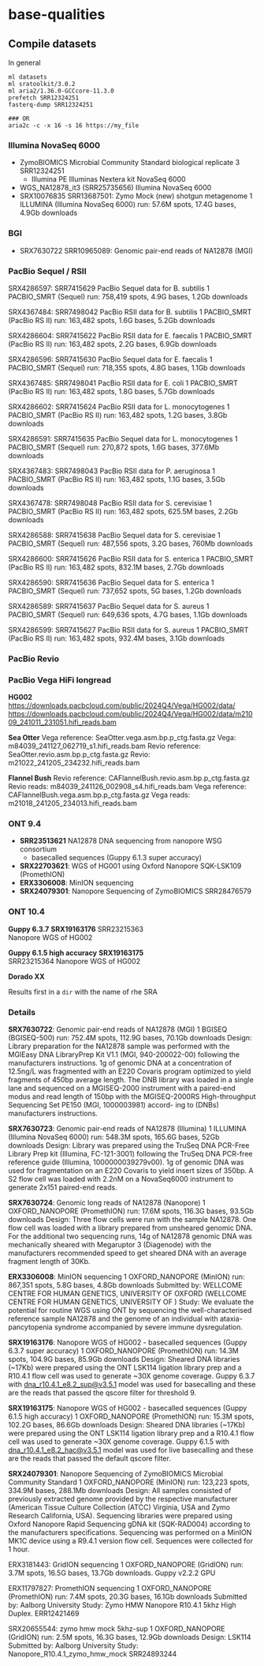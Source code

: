 # base-qualities

## Compile datasets

In general

```
ml datasets
ml sratoolkit/3.0.2
ml aria2/1.36.0-GCCcore-11.3.0
prefetch SRR12324251
fasterq-dump SRR12324251

### OR
aria2c -c -x 16 -s 16 https://my_file

```

### Illumina NovaSeq 6000
- ZymoBIOMICS Microbial Community Standard biological replicate 3 SRR12324251
  - Illumina PE Illuminas Nextera kit NovaSeq 6000
- WGS_NA12878_it3 (SRR25735656) Illumina NovaSeq 6000
- SRX10076835 SRR13687501: Zymo Mock (new) shotgun metagenome
1 ILLUMINA (Illumina NovaSeq 6000) run: 57.6M spots, 17.4G bases, 4.9Gb downloads
  
### BGI
- SRX7630722 SRR10965089: Genomic pair-end reads of NA12878 (MGI)

### PacBio Sequel / RSII
SRX4286597: SRR7415629 PacBio Sequel data for B. subtilis
1 PACBIO_SMRT (Sequel) run: 758,419 spots, 4.9G bases, 1.2Gb downloads

SRX4367484: SRR7498042 PacBio RSII data for B. subtilis
1 PACBIO_SMRT (PacBio RS II) run: 163,482 spots, 1.6G bases, 5.2Gb downloads

SRX4286604: SRR7415622 PacBio RSII data for E. faecalis
1 PACBIO_SMRT (PacBio RS II) run: 163,482 spots, 2.2G bases, 6.9Gb downloads

SRX4286596: SRR7415630 PacBio Sequel data for E. faecalis
1 PACBIO_SMRT (Sequel) run: 718,355 spots, 4.8G bases, 1.1Gb downloads

SRX4367485: SRR7498041 PacBio RSII data for E. coli
1 PACBIO_SMRT (PacBio RS II) run: 163,482 spots, 1.8G bases, 5.7Gb downloads

SRX4286602: SRR7415624 PacBio RSII data for L. monocytogenes
1 PACBIO_SMRT (PacBio RS II) run: 163,482 spots, 1.2G bases, 3.8Gb downloads

SRX4286591: SRR7415635 PacBio Sequel data for L. monocytogenes
1 PACBIO_SMRT (Sequel) run: 270,872 spots, 1.6G bases, 377.6Mb downloads

SRX4367483: SRR7498043 PacBio RSII data for P. aeruginosa
1 PACBIO_SMRT (PacBio RS II) run: 163,482 spots, 1.1G bases, 3.5Gb downloads

SRX4367478: SRR7498048 PacBio RSII data for S. cerevisiae
1 PACBIO_SMRT (PacBio RS II) run: 163,482 spots, 625.5M bases, 2.2Gb downloads

SRX4286588: SRR7415638 PacBio Sequel data for S. cerevisiae
1 PACBIO_SMRT (Sequel) run: 487,556 spots, 3.2G bases, 760Mb downloads

SRX4286600: SRR7415626	PacBio RSII data for S. enterica
1 PACBIO_SMRT (PacBio RS II) run: 163,482 spots, 832.1M bases, 2.7Gb downloads

SRX4286590: SRR7415636 PacBio Sequel data for S. enterica
1 PACBIO_SMRT (Sequel) run: 737,652 spots, 5G bases, 1.2Gb downloads

SRX4286589: SRR7415637 PacBio Sequel data for S. aureus
1 PACBIO_SMRT (Sequel) run: 649,636 spots, 4.7G bases, 1.1Gb downloads

SRX4286599: SRR7415627 PacBio RSII data for S. aureus
1 PACBIO_SMRT (PacBio RS II) run: 163,482 spots, 932.4M bases, 3.1Gb downloads

### PacBio Revio

### PacBio Vega HiFi longread
**HG002**
https://downloads.pacbcloud.com/public/2024Q4/Vega/HG002/data/
https://downloads.pacbcloud.com/public/2024Q4/Vega/HG002/data/m21009_241011_231051.hifi_reads.bam

**Sea Otter**
Vega reference: SeaOtter.vega.asm.bp.p_ctg.fasta.gz
Vega: m84039_241127_062719_s1.hifi_reads.bam
Revio reference: SeaOtter.revio.asm.bp.p_ctg.fasta.gz 
Revio: m21022_241205_234232.hifi_reads.bam

**Flannel Bush**
Revio reference: CAFlannelBush.revio.asm.bp.p_ctg.fasta.gz
Revio reads: m84039_241126_002908_s4.hifi_reads.bam
Vega reference: CAFlannelBush.vega.asm.bp.p_ctg.fasta.gz 
Vega reads: m21018_241205_234013.hifi_reads.bam

### ONT 9.4
- **SRR23513621** NA12878 DNA sequencing from nanopore WSG consortium 
  - basecalled sequences (Guppy 6.1.3 super accuracy)
- **SRX22703621**: WGS of HG001 using Oxford Nanopore SQK-LSK109 (PromethION) 
- **ERX3306008**: MinION sequencing
- **SRX24079301**: Nanopore Sequencing of ZymoBIOMICS SRR28476579

### ONT 10.4
**Guppy 6.3.7**
**SRX19163176** SRR23215363<br>
Nanopore WGS of HG002

**Guppy 6.1.5 high accuracy**
**SRX19163175**<br> SRR23215364
Nanopore WGS of HG002

**Dorado XX**

Results first in a `dir` with the name of rhe SRA 

### Details

**SRX7630722**: Genomic pair-end reads of NA12878 (MGI)
1 BGISEQ (BGISEQ-500) run: 752.4M spots, 112.9G bases, 70.1Gb downloads
Design: Library preparation for the NA12878 sample was performed with the MGIEasy DNA LibraryPrep Kit V1.1 (MGI, 940-200022-00) following the manufacturers instructions. 1g of genomic DNA at a concentration of 12.5ng/L was fragmented with an E220 Covaris program optimized to yield fragments of 450bp average length. The DNB library was loaded in a single lane and sequenced on a MGISEQ-2000 instrument with a paired-end modus and read length of 150bp with the MGISEQ-2000RS High-throughput Sequencing Set PE150 (MGI, 1000003981) accord- ing to (DNBs) manufacturers instructions.

**SRX7630723**: Genomic pair-end reads of NA12878 (Illumina)
1 ILLUMINA (Illumina NovaSeq 6000) run: 548.3M spots, 165.6G bases, 52Gb downloads
Design: Library was prepared using the TruSeq DNA PCR-Free Library Prep kit (Illumina, FC-121-3001) following the TruSeq DNA PCR-free reference guide (Illumina, 1000000039279v00). 1g of genomic DNA was used for fragmentation on an E220 Covaris to yield insert sizes of 350bp. A S2 flow cell was loaded with 2.2nM on a NovaSeq6000 instrument to generate 2x151 paired-end reads.

**SRX7630724**: Genomic long reads of NA12878 (Nanopore)
1 OXFORD_NANOPORE (PromethION) run: 17.6M spots, 116.3G bases, 93.5Gb downloads
Design: Three flow cells were run with the sample NA12878. One flow cell was loaded with a library prepared from unsheared genomic DNA. For the additional two sequencing runs, 14g of NA12878 genomic DNA was mechanically sheared with Megaruptor 3 (Diagenode) with the manufacturers recommended speed to get sheared DNA with an average fragment length of 30Kb.

**ERX3306008**: MinION sequencing
1 OXFORD_NANOPORE (MinION) run: 867,351 spots, 5.8G bases, 4.8Gb downloads
Submitted by: WELLCOME CENTRE FOR HUMAN GENETICS, UNIVERSITY OF OXFORD (WELLCOME CENTRE FOR HUMAN GENETICS, UNIVERSITY OF )
Study: We evaluate the potential for routine WGS using ONT by sequencing the well-characterised reference sample NA12878 and the genome of an individual with ataxia-pancytopenia syndrome accompanied by severe immune dysregulation.

**SRX19163176**: Nanopore WGS of HG002 - basecalled sequences (Guppy 6.3.7 super accuracy)
1 OXFORD_NANOPORE (PromethION) run: 14.3M spots, 104.9G bases, 85.9Gb downloads
Design: Sheared DNA libraries (~17Kb) were prepared using the ONT LSK114 ligation library prep and a R10.4.1 flow cell was used to generate ~30X genome coverage. Guppy 6.3.7 with dna_r10.4.1_e8.2_sup@v3.5.1 model was used for basecalling and these are the reads that passed the qscore filter for threshold 9.

**SRX19163175**: Nanopore WGS of HG002 - basecalled sequences (Guppy 6.1.5 high accuracy)
1 OXFORD_NANOPORE (PromethION) run: 15.3M spots, 102.2G bases, 86.6Gb downloads
Design: Sheared DNA libraries (~17Kb) were prepared using the ONT LSK114 ligation library prep and a R10.4.1 flow cell was used to generate ~30X genome coverage. Guppy 6.1.5 with dna_r10.4.1_e8.2_hac@v3.5.1 model was used for live basecalling and these are the reads that passed the default qscore filter.

**SRX24079301**: Nanopore Sequencing of ZymoBIOMICS Microbial Community Standard
1 OXFORD_NANOPORE (MinION) run: 123,223 spots, 334.9M bases, 288.1Mb downloads
Design: All samples consisted of previously extracted genome provided by the respective manufacturer (American Tissue Culture Collection (ATCC) Virginia, USA and Zymo Research California, USA). Sequencing libraries were prepared using Oxford Nanopore Rapid Sequencing gDNA kit (SQK-RAD004) according to the manufacturers specifications. Sequencing was performed on a MinION MK1C device using a R9.4.1 version flow cell. Sequences were collected for 1 hour.

ERX3181443: GridION sequencing
1 OXFORD_NANOPORE (GridION) run: 3.7M spots, 16.5G bases, 13.7Gb downloads. Guppy v2.2.2 GPU

ERX11797827: PromethION sequencing
1 OXFORD_NANOPORE (PromethION) run: 7.4M spots, 20.3G bases, 16.1Gb downloads
Submitted by: Aalborg University
Study: Zymo HMW Nanopore R10.4.1 5khz High Duplex. ERR12421469

SRX20655544: zymo hmw mock 5khz-sup
1 OXFORD_NANOPORE (GridION) run: 2.5M spots, 16.3G bases, 12.9Gb downloads
Design: LSK114
Submitted by: Aalborg University
Study: Nanopore_R10.4.1_zymo_hmw_mock SRR24893244